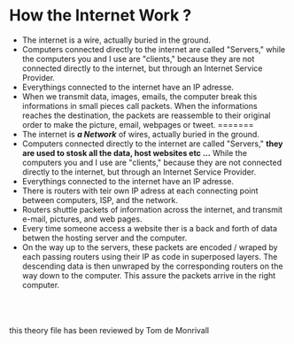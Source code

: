 # How the Internet Work ?

- The internet is a wire, actually buried in the ground.
- Computers connected directly to the internet are called "Servers," while the computers you and I use are "clients," because they are not connected directly to the internet, but through an Internet Service Provider.
- Everythings connected to the internet have an IP adresse. 
- When we transmit data, images, emails, the computer break this informations in small pieces call packets.
When the informations reaches the destination, the packets are reassemble to their original order to make the picture, email, webpages or tweet.
=======
- The internet is ***a Network*** of wires, actually buried in the ground.
- Computers connected directly to the internet are called "Servers," **they are used to stosk all the data, host websites etc ...** While the computers you and I use are "clients," because they are not connected directly to the internet, but through an Internet Service Provider.
- Everythings connected to the internet have an IP adresse.
- There is routers with teir own IP adress at each connecting point between computers, ISP, and the network.
- Routers shuttle packets of information across the internet, and transmit e-mail, pictures, and web pages.
- Every time someone access a website ther is a back and forth of data betwen the hosting server and the computer.
- On the way up to the servers, these packets are encoded / wraped by each passing routers using their IP as code in superposed layers. The descending data is then unwraped by the corresponding routers on the way down to the computer. This assure the packets arrive in the right computer.
<br>
<br>
<br>
this theory file has been reviewed by Tom de Monrivall
